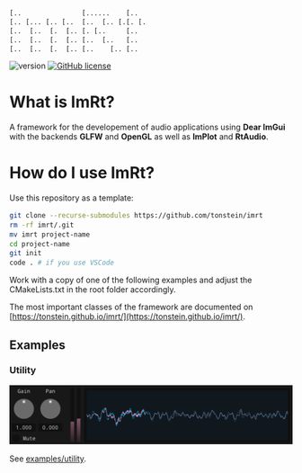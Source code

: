 ```
[..               [......    [..
[.. [... [.. [..  [..  [.. [.[. [.
[..  [..  [.  [.. [. [..     [..
[..  [..  [.  [.. [..  [..   [..
[..  [..  [.  [.. [..    [.. [..
```

![version](https://img.shields.io/badge/version-0.1-red)
[![GitHub license](https://img.shields.io/badge/license-MIT-blue.svg)](https://github.com/mimic-sussex/eppEditor/blob/master/LICENSE)

# What is ImRt?

A framework for the developement of audio applications using __Dear ImGui__ with the backends __GLFW__ and __OpenGL__ as well as __ImPlot__ and __RtAudio__.

# How do I use ImRt?

Use this repository as a template:

```bash
git clone --recurse-submodules https://github.com/tonstein/imrt
rm -rf imrt/.git
mv imrt project-name
cd project-name
git init
code . # if you use VSCode
```

Work with a copy of one of the following examples and adjust the CMakeLists.txt in the root folder accordingly.

The most important classes of the framework are documented on [https://tonstein.github.io/imrt/](https://tonstein.github.io/imrt/).

## Examples

### Utility 

![](examples/utility/img/utility.gif)

See [examples/utility](examples/utility).
